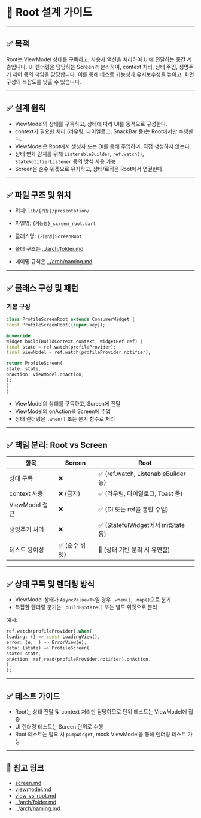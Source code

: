 # 🧩 Root 설계 가이드

---

## ✅ 목적

Root는 ViewModel 상태를 구독하고, 사용자 액션을 처리하여 UI에 전달하는 중간 계층입니다.
UI 렌더링을 담당하는 Screen과 분리하여, context 처리, 상태 주입, 생명주기 제어 등의 책임을 담당합니다.
이를 통해 테스트 가능성과 유지보수성을 높이고, 화면 구성의 복잡도를 낮출 수 있습니다.

---

## ✅ 설계 원칙

- ViewModel의 상태를 구독하고, 상태에 따라 UI를 동적으로 구성한다.
- context가 필요한 처리 (라우팅, 다이얼로그, SnackBar 등)는 Root에서만 수행한다.
- ViewModel은 Root에서 생성자 또는 DI를 통해 주입하며, 직접 생성하지 않는다.
- 상태 변화 감지를 위해 `ListenableBuilder`, `ref.watch()`, `StateNotifierListener` 등의 방식 사용 가능
- Screen은 순수 위젯으로 유지하고, 상태/로직은 Root에서 연결한다.

---

## ✅ 파일 구조 및 위치

- 위치: `lib/{기능}/presentation/`
- 파일명: `{기능명}_screen_root.dart`
- 클래스명: `{기능명}ScreenRoot`

- 폴더 구조는 [../arch/folder.md]([../arch/folder.md])
- 네이밍 규칙은 [../arch/naming.md]([../arch/naming.md])

---

## ✅ 클래스 구성 및 패턴

### 기본 구성

```dart
class ProfileScreenRoot extends ConsumerWidget {
const ProfileScreenRoot({super.key});

@override
Widget build(BuildContext context, WidgetRef ref) {
final state = ref.watch(profileProvider);
final viewModel = ref.watch(profileProvider.notifier);

return ProfileScreen(
state: state,
onAction: viewModel.onAction,
);
}
}
```

- ViewModel의 상태를 구독하고, Screen에 전달
- ViewModel의 onAction을 Screen에 주입
- 상태 렌더링은 `.when()` 또는 분기 함수로 처리

---

## ✅ 책임 분리: Root vs Screen

| 항목             | Screen                      | Root                                   |
|------------------|-----------------------------|----------------------------------------|
| 상태 구독         | ❌                          | ✅ (ref.watch, ListenableBuilder 등)    |
| context 사용      | ❌ (금지)                   | ✅ (라우팅, 다이얼로그, Toast 등)       |
| ViewModel 접근    | ❌                          | ✅ (DI 또는 ref를 통한 주입)             |
| 생명주기 처리     | ❌                          | ✅ (StatefulWidget에서 initState 등)     |
| 테스트 용이성     | ✅ (순수 위젯)              | 🔁 (상태 기반 분리 시 유연함)           |

---

## ✅ 상태 구독 및 렌더링 방식

- ViewModel 상태가 `AsyncValue<T>`일 경우 `.when()`, `.map()`으로 분기
- 복잡한 렌더링 분기는 `_buildByState()` 또는 별도 위젯으로 분리

예시:

```dart
ref.watch(profileProvider).when(
loading: () => const LoadingView(),
error: (e, _) => ErrorView(e),
data: (state) => ProfileScreen(
state: state,
onAction: ref.read(profileProvider.notifier).onAction,
),
);
```

---

## ✅ 테스트 가이드

- Root는 상태 전달 및 context 처리만 담당하므로 단위 테스트는 ViewModel에 집중
- UI 렌더링 테스트는 Screen 단위로 수행
- Root 테스트는 필요 시 `pumpWidget`, mock ViewModel을 통해 렌더링 테스트 가능

---

## 🔁 참고 링크

- [screen.md](screen.md)
- [viewmodel.md](viewmodel.md)
- [view_vs_root.md](view_vs_root.md)
- [../arch/folder.md](../arch/folder.md)
- [../arch/naming.md](../arch/naming.md)